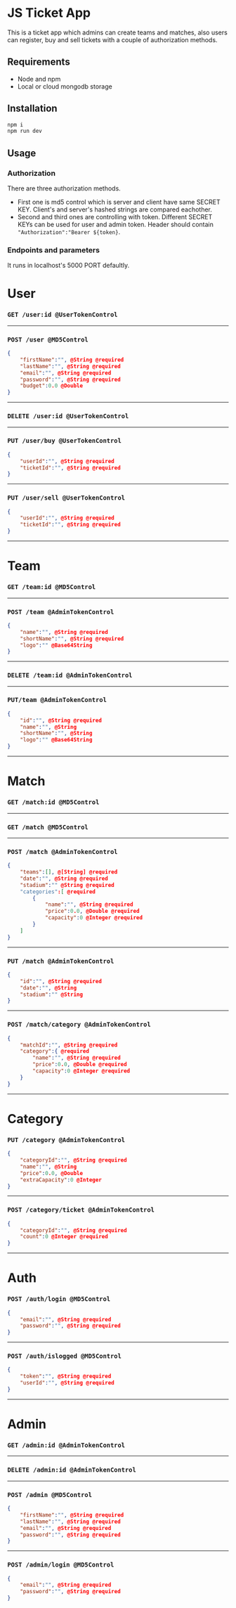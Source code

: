 # JS Ticket App
This is a ticket app which admins can create teams and matches, also users can register, buy and sell tickets with a couple of authorization methods.

## Requirements
- Node and npm
- Local or cloud mongodb storage

## Installation
```sh
npm i
npm run dev
```

## Usage
### Authorization 
There are three authorization methods.
- First one is md5 control which is server and client have same SECRET KEY. Client's and server's hashed strings are compared eachother.
- Second and third ones are controlling with token. Different SECRET KEYs can be used for user and admin token.  Header should contain `"Authorization":"Bearer ${token}`.

### Endpoints and parameters
It runs in localhost's 5000 PORT defaultly. 

# User

### `GET /user:id @UserTokenControl`
---
### `POST /user @MD5Control`
```json
{
    "firstName":"", @String @required
    "lastName":"", @String @required
    "email":"", @String @required
    "password":"", @String @required
    "budget":0.0 @Double
}
```
---
### `DELETE /user:id @UserTokenControl`
---
### `PUT /user/buy @UserTokenControl`

```json
{
    "userId":"", @String @required
    "ticketId":"", @String @required
}
```
---
### `PUT /user/sell @UserTokenControl`

```json
{
    "userId":"", @String @required
    "ticketId":"", @String @required
}
```
---
# Team

### `GET /team:id @MD5Control`
---
### `POST /team @AdminTokenControl`
```json
{
    "name":"", @String @required
    "shortName":"", @String @required
    "logo":"" @Base64String
}
```
---
### `DELETE /team:id @AdminTokenControl`
---
### `PUT/team @AdminTokenControl`
```json
{
	"id":"", @String @required
    "name":"", @String
    "shortName":"", @String
    "logo":"" @Base64String
}
```
---
# Match

### `GET /match:id @MD5Control`
---
### `GET /match @MD5Control`
---
### `POST /match @AdminTokenControl`
```json
{
    "teams":[], @[String] @required
    "date":"", @String @required
    "stadium":"" @String @required
    "categories":[ @required
	    {
		    "name":"", @String @required
		    "price":0.0, @Double @required
		    "capacity":0 @Integer @required
	    }
    ]
}
```
---
### `PUT /match @AdminTokenControl`
```json
{
    "id":"", @String @required
    "date":"", @String
    "stadium":"" @String
}
```
---
### `POST /match/category @AdminTokenControl`
```json
{
    "matchId":"", @String @required
    "category":{ @required
		"name":"", @String @required
		"price":0.0, @Double @required
		"capacity":0 @Integer @required
    }
}
```
---
# Category

### `PUT /category @AdminTokenControl`
```json
{
	"categoryId":"", @String @required
	"name":"", @String
	"price":0.0, @Double
	"extraCapacity":0 @Integer
}
```
---
### `POST /category/ticket @AdminTokenControl`
```json
{
	"categoryId":"", @String @required
	"count":0 @Integer @required
}
```
---
# Auth

### `POST /auth/login @MD5Control`
```json
{
	"email":"", @String @required
	"password":"", @String @required
}
```
---
### `POST /auth/islogged @MD5Control`
```json
{
	"token":"", @String @required
	"userId":"", @String @required
}
```
---
# Admin

### `GET /admin:id @AdminTokenControl`
---
### `DELETE /admin:id @AdminTokenControl`

---
### `POST /admin @MD5Control`
```json
{
	"firstName":"", @String @required
	"lastName":"", @String @required
	"email":"", @String @required
	"password":"", @String @required
}
```
---
### `POST /admin/login @MD5Control`
```json
{
	"email":"", @String @required
	"password":"", @String @required
}
```
